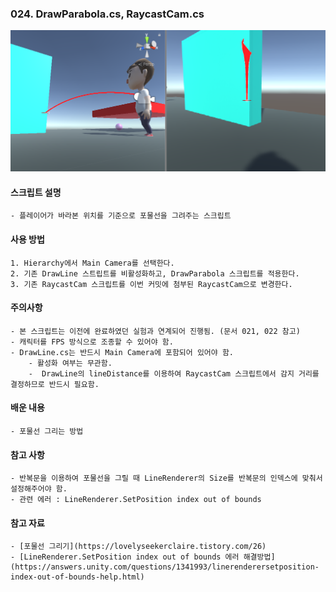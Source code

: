 ### 024. DrawParabola.cs, RaycastCam.cs

 ![Parabola](./parabola.PNG)

#### 스크립트 설명 
	- 플레이어가 바라본 위치를 기준으로 포물선을 그려주는 스크립트


#### 사용 방법 
	1. Hierarchy에서 Main Camera를 선택한다.
	2. 기존 DrawLine 스트립트를 비활성화하고, DrawParabola 스크립트를 적용한다.
	3. 기존 RaycastCam 스크립트를 이번 커밋에 첨부된 RaycastCam으로 변경한다.


#### 주의사항 
	- 본 스크립트는 이전에 완료하였던 실험과 연계되어 진행됨. (문서 021, 022 참고)
	- 캐릭터를 FPS 방식으로 조종할 수 있어야 함. 
	- DrawLine.cs는 반드시 Main Camera에 포함되어 있어야 함.
		- 활성화 여부는 무관함.
		-  DrawLine의 lineDistance를 이용하여 RaycastCam 스크립트에서 감지 거리를 결정하므로 반드시 필요함.


#### 배운 내용 
	- 포물선 그리는 방법


#### 참고 사항 
	- 반복문을 이용하여 포물선을 그릴 때 LineRenderer의 Size를 반복문의 인덱스에 맞춰서 설정해주어야 함.
	- 관련 에러 : LineRenderer.SetPosition index out of bounds


#### 참고 자료 
	- [포물선 그리기](https://lovelyseekerclaire.tistory.com/26)
	- [LineRenderer.SetPosition index out of bounds 에러 해결방법](https://answers.unity.com/questions/1341993/linerenderersetposition-index-out-of-bounds-help.html)